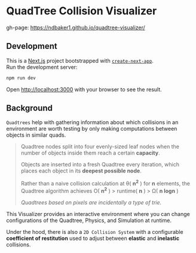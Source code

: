 # QuadTree Collision Visualizer

gh-page: https://ndbaker1.github.io/quadtree-visualizer/

## Development

This is a [Next.js](https://nextjs.org/) project bootstrapped with [`create-next-app`](https://github.com/vercel/next.js/tree/canary/packages/create-next-app).  
Run the development server:
```bash
npm run dev
```
Open [http://localhost:3000](http://localhost:3000) with your browser to see the result.

## Background 

`Quadtrees` help with gathering information about which collisions in an environment are worth testing by only making computations between objects in similar quads.

> Quadtree nodes split into four evenly-sized leaf nodes when the number of objects inside them reach a certain __capacity__.  
> 
> Objects are inserted into a fresh Quadtree every iteration, which places each object in its __deepest possible node__.  
> 
> Rather than a naive collision calculation at θ( __n<sup>2</sup>__ ) for __n__ elements, the Quadtree algorithm achieves O( __n<sup>2</sup>__ ) > runtime( __n__ ) > Ω( __n logn__ )
>
> _Quadtrees based on pixels are incidentally a type of trie._

This Visualizer provides an interactive environment where you can change configurations of the Quadtree, Physics, and Simulation at runtime.

Under the hood, there is also a `2D Collision System` with a configurable __coefficient of restitution__ used to adjust between __elastic__ and __inelastic__ collisions.

